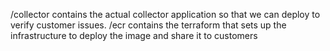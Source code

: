 /collector contains the actual collector application so that we can deploy to verify customer issues.
/ecr contains the terraform that sets up the infrastructure to deploy the image and share it to customers

